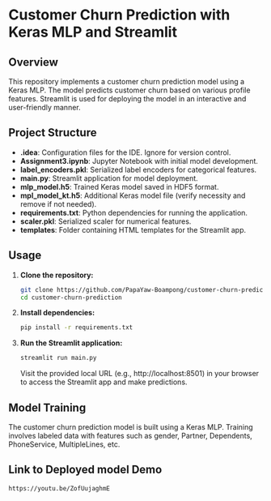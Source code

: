 # Customer Churn Prediction with Keras MLP and Streamlit

## Overview

This repository implements a customer churn prediction model using a Keras MLP.
The model predicts customer churn based on various profile features. 
Streamlit is used for deploying the model in an interactive and user-friendly manner.

## Project Structure

- **.idea**: Configuration files for the IDE. Ignore for version control.
- **Assignment3.ipynb**: Jupyter Notebook with initial model development.
- **label_encoders.pkl**: Serialized label encoders for categorical features.
- **main.py**: Streamlit application for model deployment.
- **mlp_model.h5**: Trained Keras model saved in HDF5 format.
- **mpl_model_kt.h5**: Additional Keras model file (verify necessity and remove if not needed).
- **requirements.txt**: Python dependencies for running the application.
- **scaler.pkl**: Serialized scaler for numerical features.
- **templates**: Folder containing HTML templates for the Streamlit app.

## Usage

1. **Clone the repository:**

    ```bash
    git clone https://github.com/PapaYaw-Boampong/customer-churn-prediction.git
    cd customer-churn-prediction
    ```

2. **Install dependencies:**

    ```bash
    pip install -r requirements.txt
    ```

3. **Run the Streamlit application:**

    ```bash
    streamlit run main.py
    ```

    Visit the provided local URL (e.g., http://localhost:8501) in your browser to access the Streamlit app and make predictions.

## Model Training

The customer churn prediction model is built using a Keras MLP. Training involves labeled data with features such as gender,	Partner,
Dependents,	PhoneService,	MultipleLines,	etc.


## Link to Deployed model Demo
```
https://youtu.be/ZofUujaghmE
```
